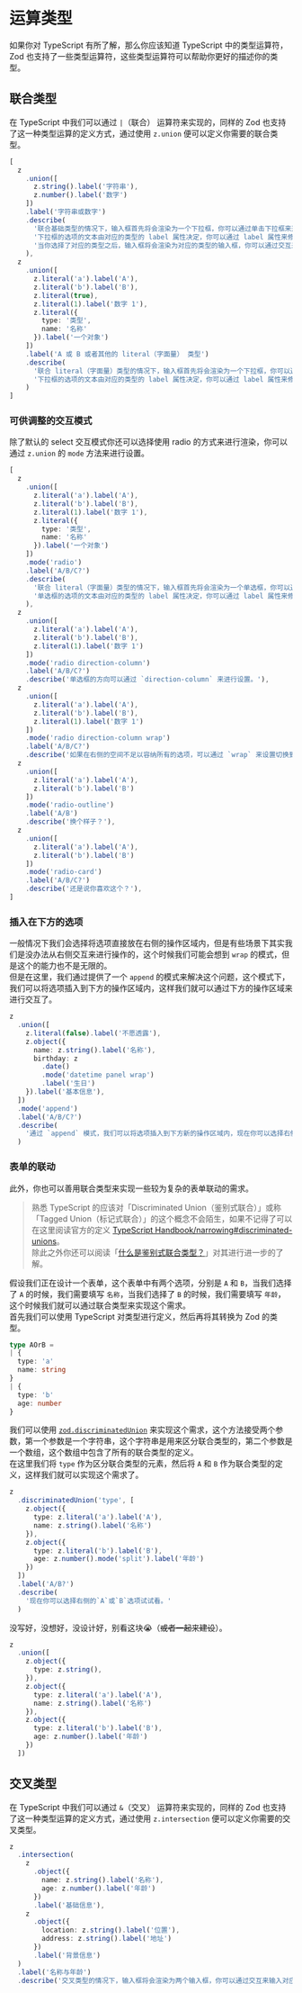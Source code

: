# 运算类型

如果你对 TypeScript 有所了解，那么你应该知道 TypeScript 中的类型运算符，Zod 也支持了一些类型运算符，这些类型运算符可以帮助你更好的描述你的类型。

## 联合类型

在 TypeScript 中我们可以通过 `|`（联合） 运算符来实现的，同样的 Zod 也支持了这一种类型运算的定义方式，通过使用 `z.union` 便可以定义你需要的联合类型。

```typescript zodui:preview
[
  z
    .union([
      z.string().label('字符串'),
      z.number().label('数字')
    ])
    .label('字符串或数字')
    .describe(
      '联合基础类型的情况下，输入框首先将会渲染为一个下拉框，你可以通过单击下拉框来选择需要的类型。\n' +
      '下拉框的选项的文本由对应的类型的 label 属性决定，你可以通过 label 属性来修改对应的文本。\n' +
      '当你选择了对应的类型之后，输入框将会渲染为对应的类型的输入框，你可以通过交互来输入对应的内容。'
    ),
  z
    .union([
      z.literal('a').label('A'),
      z.literal('b').label('B'),
      z.literal(true),
      z.literal(1).label('数字 1'),
      z.literal({
        type: '类型',
        name: '名称'
      }).label('一个对象')
    ])
    .label('A 或 B 或者其他的 literal（字面量） 类型')
    .describe(
      '联合 literal（字面量）类型的情况下，输入框首先将会渲染为一个下拉框，你可以通过单击下拉框来选择需要的类型。\n' +
      '下拉框的选项的文本由对应的类型的 label 属性决定，你可以通过 label 属性来修改对应的文本。'
    )
]
```

### 可供调整的交互模式

除了默认的 select 交互模式你还可以选择使用 radio 的方式来进行渲染，你可以通过 `z.union` 的 `mode` 方法来进行设置。

```typescript zodui:preview
[
  z
    .union([
      z.literal('a').label('A'),
      z.literal('b').label('B'),
      z.literal(1).label('数字 1'),
      z.literal({
        type: '类型',
        name: '名称'
      }).label('一个对象')
    ])
    .mode('radio')
    .label('A/B/C?')
    .describe(
      '联合 literal（字面量）类型的情况下，输入框首先将会渲染为一个单选框，你可以通过单击单选框来选择需要的类型。\n' +
      '单选框的选项的文本由对应的类型的 label 属性决定，你可以通过 label 属性来修改对应的文本。'
    ),
  z
    .union([
      z.literal('a').label('A'),
      z.literal('b').label('B'),
      z.literal(1).label('数字 1')
    ])
    .mode('radio direction-column')
    .label('A/B/C?')
    .describe('单选框的方向可以通过 `direction-column` 来进行设置。'),
  z
    .union([
      z.literal('a').label('A'),
      z.literal('b').label('B'),
      z.literal(1).label('数字 1')
    ])
    .mode('radio direction-column wrap')
    .label('A/B/C?')
    .describe('如果在右侧的空间不足以容纳所有的选项，可以通过 `wrap` 来设置切换到下一行。'),
  z
    .union([
      z.literal('a').label('A'),
      z.literal('b').label('B')
    ])
    .mode('radio-outline')
    .label('A/B')
    .describe('换个样子？'),
  z
    .union([
      z.literal('a').label('A'),
      z.literal('b').label('B')
    ])
    .mode('radio-card')
    .label('A/B/C?')
    .describe('还是说你喜欢这个？'),
]
```

### 插入在下方的选项

一般情况下我们会选择将选项直接放在右侧的操作区域内，但是有些场景下其实我们是没办法从右侧交互来进行操作的，这个时候我们可能会想到 `wrap` 的模式，但是这个的能力也不是无限的。\
但是在这里，我们通过提供了一个 `append` 的模式来解决这个问题，这个模式下，我们可以将选项插入到下方的操作区域内，这样我们就可以通过下方的操作区域来进行交互了。

```typescript zodui:preview
z
  .union([
    z.literal(false).label('不愿透露'),
    z.object({
      name: z.string().label('名称'),
      birthday: z
        .date()
        .mode('datetime panel wrap')
        .label('生日')
    }).label('基本信息'),
  ])
  .mode('append')
  .label('A/B/C?')
  .describe(
    '通过 `append` 模式，我们可以将选项插入到下方新的操作区域内，现在你可以选择右侧的`填写信息`选项试试看。'
  )
```

### 表单的联动

此外，你也可以善用联合类型来实现一些较为复杂的表单联动的需求。

> 熟悉 TypeScript 的应该对「Discriminated Union（鉴别式联合）」或称「Tagged Union（标记式联合）」的这个概念不会陌生，如果不记得了可以在这里阅读官方的定义 [TypeScript Handbook/narrowing#discriminated-unions](https://www.typescriptlang.org/docs/handbook/2/narrowing.html#discriminated-unions)。\
> 除此之外你还可以阅读「[什么是鉴别式联合类型？](https://www.geeksforgeeks.org/what-are-discriminated-union-types/)」对其进行进一步的了解。

假设我们正在设计一个表单，这个表单中有两个选项，分别是 `A` 和 `B`，当我们选择了 `A` 的时候，我们需要填写 `名称`，当我们选择了 `B` 的时候，我们需要填写 `年龄`，这个时候我们就可以通过联合类型来实现这个需求。\
首先我们可以使用 TypeScript 对类型进行定义，然后再将其转换为 Zod 的类型。

```typescript
type AOrB =
| {
  type: 'a'
  name: string
}
| {
  type: 'b'
  age: number
}
```

我们可以使用 [`zod.discriminatedUnion`](https://zod.dev/?id=discriminated-unions) 来实现这个需求，这个方法接受两个参数，第一个参数是一个字符串，这个字符串是用来区分联合类型的，第二个参数是一个数组，这个数组中包含了所有的联合类型的定义。\
在这里我们将 `type` 作为区分联合类型的元素，然后将 `A` 和 `B` 作为联合类型的定义，这样我们就可以实现这个需求了。

```typescript zodui:preview
z
  .discriminatedUnion('type', [
    z.object({
      type: z.literal('a').label('A'),
      name: z.string().label('名称')
    }),
    z.object({
      type: z.literal('b').label('B'),
      age: z.number().mode('split').label('年龄')
    })
  ])
  .label('A/B?')
  .describe(
    '现在你可以选择右侧的`A`或`B`选项试试看。'
  )
```

没写好，没想好，没设计好，别看这块😭（~~或者一起来建设~~）。

```typescript zodui:preview
z
  .union([
    z.object({
      type: z.string(),
    }),
    z.object({
      type: z.literal('a').label('A'),
      name: z.string().label('名称')
    }),
    z.object({
      type: z.literal('b').label('B'),
      age: z.number().label('年龄')
    })
  ])
```

## 交叉类型

在 TypeScript 中我们可以通过 `&`（交叉） 运算符来实现的，同样的 Zod 也支持了这一种类型运算的定义方式，通过使用 `z.intersection` 便可以定义你需要的交叉类型。

```typescript zodui:preview
z
  .intersection(
    z
      .object({
        name: z.string().label('名称'),
        age: z.number().label('年龄')
      })
      .label('基础信息'),
    z
      .object({
        location: z.string().label('位置'),
        address: z.string().label('地址')
      })
      .label('背景信息')
  )
  .label('名称与年龄')
  .describe('交叉类型的情况下，输入框将会渲染为两个输入框，你可以通过交互来输入对应的内容。')
```
